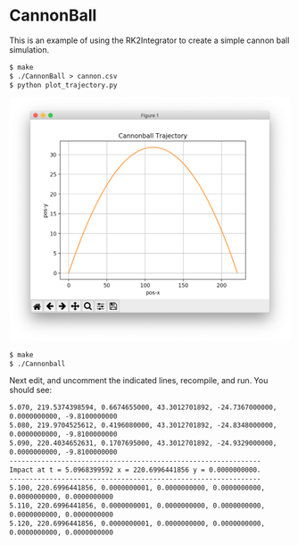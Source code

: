 # CannonBall

This is an example of using the RK2Integrator to create a simple cannon ball simulation.

```
$ make
$ ./CannonBall > cannon.csv
$ python plot_trajectory.py
```

![Cannon](images/Cannon.png)

```
$ make
$ ./Cannonball
```

Next edit, and uncomment the indicated lines, recompile, and run. You should see:

```
5.070, 219.5374398594, 0.6674655000, 43.3012701892, -24.7367000000, 0.0000000000, -9.8100000000
5.080, 219.9704525612, 0.4196080000, 43.3012701892, -24.8348000000, 0.0000000000, -9.8100000000
5.090, 220.4034652631, 0.1707695000, 43.3012701892, -24.9329000000, 0.0000000000, -9.8100000000
---------------------------------------------------------------
Impact at t = 5.0968399592 x = 220.6996441856 y = 0.0000000000.
---------------------------------------------------------------
5.100, 220.6996441856, 0.0000000001, 0.0000000000, 0.0000000000, 0.0000000000, 0.0000000000
5.110, 220.6996441856, 0.0000000001, 0.0000000000, 0.0000000000, 0.0000000000, 0.0000000000
5.120, 220.6996441856, 0.0000000001, 0.0000000000, 0.0000000000, 0.0000000000, 0.0000000000
```
